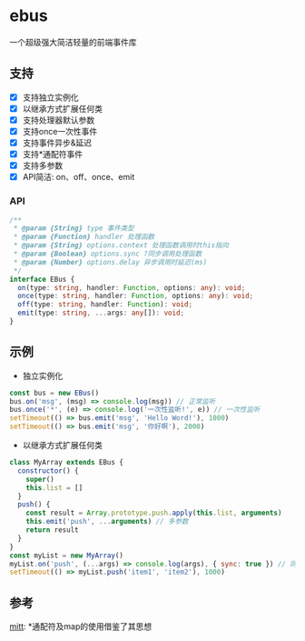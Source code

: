 # ebus
一个超级强大简洁轻量的前端事件库

## 支持
- [x] 支持独立实例化
- [x] 以继承方式扩展任何类
- [x] 支持处理器默认参数
- [x] 支持once一次性事件
- [x] 支持事件异步&延迟
- [x] 支持\*通配符事件
- [x] 支持多参数
- [x] API简洁: on、off、once、emit

### API
```ts
/**
 * @param {String} type 事件类型
 * @param {Function} handler 处理函数
 * @param {String} options.context 处理函数调用时this指向
 * @param {Boolean} options.sync ?同步调用处理函数
 * @param {Number} options.delay 异步调用时延迟(ms)
 */
interface EBus {
  on(type: string, handler: Function, options: any): void;
  once(type: string, handler: Function, options: any): void;
  off(type: string, handler: Function): void;
  emit(type: string, ...args: any[]): void;
}
```

## 示例

 - 独立实例化

```javascript
const bus = new EBus()
bus.on('msg', (msg) => console.log(msg)) // 正常监听
bus.once('*', (e) => console.log('一次性监听!', e)) // 一次性监听
setTimeout(() => bus.emit('msg', 'Hello Word!'), 1000)
setTimeout(() => bus.emit('msg', '你好啊'), 2000)
```

 - 以继承方式扩展任何类

```javascript
class MyArray extends EBus {
  constructor() {
    super()
    this.list = []
  }
  push() {
    const result = Array.prototype.push.apply(this.list, arguments)
    this.emit('push', ...arguments) // 多参数
    return result
  }
}
const myList = new MyArray()
myList.on('push', (...args) => console.log(args), { sync: true }) // 同步+多参
setTimeout(() => myList.push('item1', 'item2'), 1000)
```


## 参考

  [mitt](https://github.com/developit/mitt): \*通配符及map的使用借鉴了其思想
